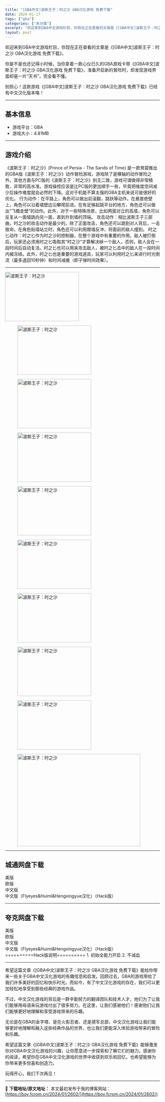 ```yaml
---
title: "[GBA中文]波斯王子：时之沙 GBA汉化游戏 免费下载"
date: 2024-01-17
tags: ["gba"]
categories: ["未分类"]
excerpt: "欢迎来到GBA中文游戏栏目，你现在正在查看的文章是《[GBA中文]波斯王子：时之沙 GBA汉化游戏 免费下载》。 你是不是也还记得小时候，当你拿着一款心仪已久的GBA游戏卡带《[GBA中文]波斯王子：时之沙 GBA汉化游戏 免费下载》，准备开启新的冒险时，却发现游戏界面却是一片“天书”，完全看不懂。&hellip;"
layout: post
---
```


欢迎来到GBA中文游戏栏目，你现在正在查看的文章是《[GBA中文]波斯王子：时之沙 GBA汉化游戏 免费下载》。

你是不是也还记得小时候，当你拿着一款心仪已久的GBA游戏卡带《[GBA中文]波斯王子：时之沙 GBA汉化游戏 免费下载》，准备开启新的冒险时，却发现游戏界面却是一片“天书”，完全看不懂。

别担心！这款游戏《[GBA中文]波斯王子：时之沙 GBA汉化游戏 免费下载》已经有中文汉化版本咯！

<hr />

<h2>基本信息</h2>
<ul>
 	<li>游戏平台：GBA</li>
 	<li>游戏大小：4.81MB</li>
</ul>

<hr />

<h2>游戏介绍</h2>
《波斯王子：时之沙》(Prince of Persia - The Sands of Time) 是一款育碧推出的GBA版《波斯王子：时之沙》动作冒险游戏，游戏除了是横轴的动作冒险之外，其他方面与PC版的《波斯王子：时之沙》别无二致，游戏可谓做得非常精致，非常的高水准。游戏操控应该是比PC版的更加顺手一些，毕竟把维度空间减少后操作难度就会必然的下降。这对于机能不算太强的GBA主机来说可是很好的优化。 行为动作：在平路上，角色可以做出前滚翻，跳跃等动作。在悬崖绝壁上，角色可以沿着墙壁边沿攀爬前进。在有足够起跳平台的地方，角色还可以做出“飞檐走壁”的动作。此外，对于一些特殊场景，比如两面对立的高墙，角色可以反复从一面墙跳向另一面，直到升到墙的顶端。 攻击动作：相比波斯王子三部曲，时之沙的攻击动作是最少的。除了正面攻击，角色还可以跳到对人背后，一击致命。在角色贴墙站立时，角色还可以利用蹬墙反冲，将面前的敌人撞到。 时之匕动作：时之匕作为时之沙的控制器，在整个游戏中有重要的作用，敌人被打倒后，玩家还必须用时之匕吸取其“时之沙”才算解决掉一个敌人，否则，敌人会在一段时间后自动复活。时之匕也可以用来攻击敌人，被时之匕击中的敌人在一段时间内被冻结。此外，时之匕也是重要的游戏道具，玩家可以利用时之匕来进行时光倒流（最多退回10秒钟）和时间减缓（即子弹时间效果）。

<hr />

<img class="alignnone" title="波斯王子：时之沙-2" src="https://boy.fcrom.cn/wp-content/uploads/2024/01/20240116_65a63fc5561cc.png" alt="波斯王子：时之沙" width="240" height="160" data-id="14930" />
<figure><img class="alignnone" title="波斯王子：时之沙-3" src="https://boy.fcrom.cn/wp-content/uploads/2024/01/20240116_65a63fc579b50.png" alt="波斯王子：时之沙" width="240" height="160" data-id="14931" /></figure>
<figure><img title="波斯王子：时之沙-4" src="https://boy.fcrom.cn/wp-content/uploads/2024/01/20240116_65a63fc5a7a4a.png" alt="波斯王子：时之沙" width="240" height="160" data-id="14936" /></figure>
<figure><img title="波斯王子：时之沙" src="https://boy.fcrom.cn/wp-content/uploads/2024/01/20240116_65a63fc5d79e8.png" alt="波斯王子：时之沙" width="240" height="160" data-id="14932" /></figure>
<figure><img title="波斯王子：时之沙" src="https://boy.fcrom.cn/wp-content/uploads/2024/01/20240116_65a63fc61b03a.png" alt="波斯王子：时之沙" width="240" height="160" data-id="14933" /></figure>
<figure><img title="波斯王子：时之沙" src="https://boy.fcrom.cn/wp-content/uploads/2024/01/20240116_65a63fc63f111.png" alt="波斯王子：时之沙" width="240" height="160" data-id="14934" /></figure>
<figure><img title="波斯王子：时之沙" src="https://boy.fcrom.cn/wp-content/uploads/2024/01/20240116_65a63fc66d66b.png" alt="波斯王子：时之沙" width="240" height="160" data-id="14935" /></figure>
<figure><img title="波斯王子：时之沙" src="https://boy.fcrom.cn/wp-content/uploads/2024/01/20240116_65a63fc6985c0.png" alt="波斯王子：时之沙" width="240" height="160" data-id="14937" /></figure>
<figure><img title="波斯王子：时之沙" src="https://boy.fcrom.cn/wp-content/uploads/2024/01/20240116_65a63fc6c7096.png" alt="波斯王子：时之沙" width="240" height="160" data-id="14938" /></figure>
<figure><img title="波斯王子：时之沙" src="https://boy.fcrom.cn/wp-content/uploads/2024/01/d851d-107%E6%B3%A2%E6%96%AF%E7%8E%8B%E5%AD%90%EF%BC%8D%E6%97%B6%E4%B9%8B%E6%B2%99.jpg" sizes="(max-width: 400px) 100vw, 400px" srcset="https://www.gbarom.cn/wp-content/uploads/2020/03/107波斯王子－时之沙.jpg 400w, https://www.gbarom.cn/wp-content/uploads/2020/03/107波斯王子－时之沙-360x270.jpg 360w" alt="波斯王子：时之沙" width="400" height="300" data-id="29365" /></figure>
<div>
<div>

<hr />

<h2>城通网盘下载</h2>
<div>
<div>美版</div>
<div>欧版</div>
<div>中文版</div>
<div>中文版（Flyeyes&amp;Huimi&amp;Hengxingyue汉化）（Hack版）</div>
</div>
</div>
</div>

<hr />

<h2>夸克网盘下载</h2>
<div>
<div>美版</div>
<div>欧版</div>
<div>中文版</div>
<div>中文版（Flyeyes&amp;Huimi&amp;Hengxingyue汉化）（Hack版）</div>
</div>
==========Hack版说明========== 1. 初始全能力开启 2. 不减血

<hr />

希望这篇文章《[GBA中文]波斯王子：时之沙 GBA汉化游戏 免费下载》能给你带来一些关于GBA中文汉化游戏的有趣信息和启发。回顾过去，GBA的游戏带给了我们许多美好的回忆和快乐时光。而如今，有了中文汉化游戏的存在，我们可以更加轻松地享受到那些经典的游戏作品。

不过，中文汉化游戏的背后是一群辛勤努力的翻译团队和技术人才，他们为了让我们能够用母语来玩游戏付出了很多努力。在这里，让我们感谢他们！感谢他们让我们能够更好地理解和享受游戏带来的乐趣。

无论是在GBA的金字塔、是在火影忍者、还是德军总部，中文汉化游戏让我们能够更好地理解和融入这些经典作品的世界，也让我们更能深入体验游戏带来的冒险和乐趣。

希望这篇文章《[GBA中文]波斯王子：时之沙 GBA汉化游戏 免费下载》能够激发你对GBA中文汉化游戏的兴趣，让你愿意进一步探索和了解它们的魅力。感谢你的阅读，希望你在GBA中文汉化游戏的世界中收获到欢乐和回忆，也希望能够为你带来更多惊喜和创造力。

玩得开心，我们下次再见！

---
📖 **下载地址/原文地址：** 本文最初发布于我的博客网站：[https://boy.fcrom.cn/2024/01/2602/](https://boy.fcrom.cn/2024/01/2602/)
